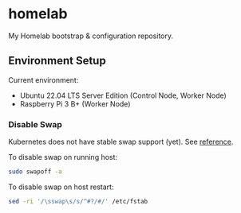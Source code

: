 # homelab

My Homelab bootstrap & configuration repository.

## Environment Setup

Current environment:

- Ubuntu 22.04 LTS Server Edition (Control Node, Worker Node)
- Raspberry Pi 3 B+ (Worker Node)

### Disable Swap

Kubernetes does not have stable swap support (yet). See [reference](https://kubernetes.io/docs/setup/production-environment/tools/kubeadm/install-kubeadm/#before-you-begin).

To disable swap on running host:

```bash
sudo swapoff -a
```

To disable swap on host restart:
```bash
sed -ri '/\sswap\s/s/^#?/#/' /etc/fstab
```
